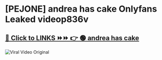 
 # [PEJONE] andrea has cake Onlyfans Leaked videop836v

## <h2><a href="https://clipsfans.com/andrea_has_cake&ref=git">🔗 Click to LINKS ⏩⏩ 👉 🟢 andrea has cake </a></h2>

<a href="https://clipsfans.com/andrea_has_cake&ref=git" rel="nofollow" data-target="animated-image.originalLink"><img src="https://i.ibb.co.com/xMMVF88/686577567.gif" alt="Viral Video Original" style="max-width: 100%; display: inline-block;" data-target="animated-image.originalImage"></a>

